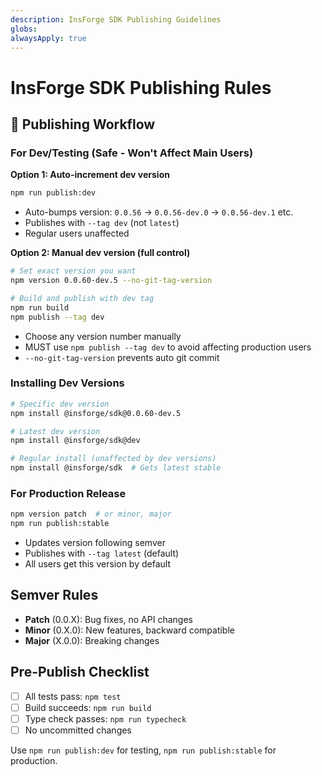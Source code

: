 ```yaml
---
description: InsForge SDK Publishing Guidelines
globs:
alwaysApply: true
---
```


# InsForge SDK Publishing Rules

## 🔴 Publishing Workflow

### For Dev/Testing (Safe - Won't Affect Main Users)

**Option 1: Auto-increment dev version**
```bash
npm run publish:dev
```
- Auto-bumps version: `0.0.56` → `0.0.56-dev.0` → `0.0.56-dev.1` etc.
- Publishes with `--tag dev` (not `latest`)
- Regular users unaffected

**Option 2: Manual dev version (full control)**
```bash
# Set exact version you want
npm version 0.0.60-dev.5 --no-git-tag-version

# Build and publish with dev tag
npm run build
npm publish --tag dev
```
- Choose any version number manually
- MUST use `npm publish --tag dev` to avoid affecting production users
- `--no-git-tag-version` prevents auto git commit

### Installing Dev Versions
```bash
# Specific dev version
npm install @insforge/sdk@0.0.60-dev.5

# Latest dev version
npm install @insforge/sdk@dev

# Regular install (unaffected by dev versions)
npm install @insforge/sdk  # Gets latest stable
```

### For Production Release
```bash
npm version patch  # or minor, major
npm run publish:stable
```
- Updates version following semver
- Publishes with `--tag latest` (default)
- All users get this version by default

## Semver Rules
- **Patch** (0.0.X): Bug fixes, no API changes
- **Minor** (0.X.0): New features, backward compatible
- **Major** (X.0.0): Breaking changes

## Pre-Publish Checklist
- [ ] All tests pass: `npm test`
- [ ] Build succeeds: `npm run build`
- [ ] Type check passes: `npm run typecheck`
- [ ] No uncommitted changes

Use `npm run publish:dev` for testing, `npm run publish:stable` for production.
